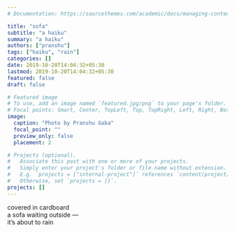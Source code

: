 ```yaml
---
# Documentation: https://sourcethemes.com/academic/docs/managing-content/

title: "sofa"
subtitle: "a haiku"
summary: "a haiku"
authors: ["pranshu"]
tags: ["haiku", "rain"]
categories: []
date: 2019-10-20T14:04:32+05:30
lastmod: 2019-10-20T14:04:32+05:30
featured: false
draft: false

# Featured image
# To use, add an image named `featured.jpg/png` to your page's folder.
# Focal points: Smart, Center, TopLeft, Top, TopRight, Left, Right, BottomLeft, Bottom, BottomRight.
image:
  caption: "Photo by Pranshu Gaba"
  focal_point: ""
  preview_only: false
  placement: 2

# Projects (optional).
#   Associate this post with one or more of your projects.
#   Simply enter your project's folder or file name without extension.
#   E.g. `projects = ["internal-project"]` references `content/project/deep-learning/index.md`.
#   Otherwise, set `projects = []`.
projects: []
---
```

covered in cardboard  
a sofa waiting outside —  
it’s about to rain  
